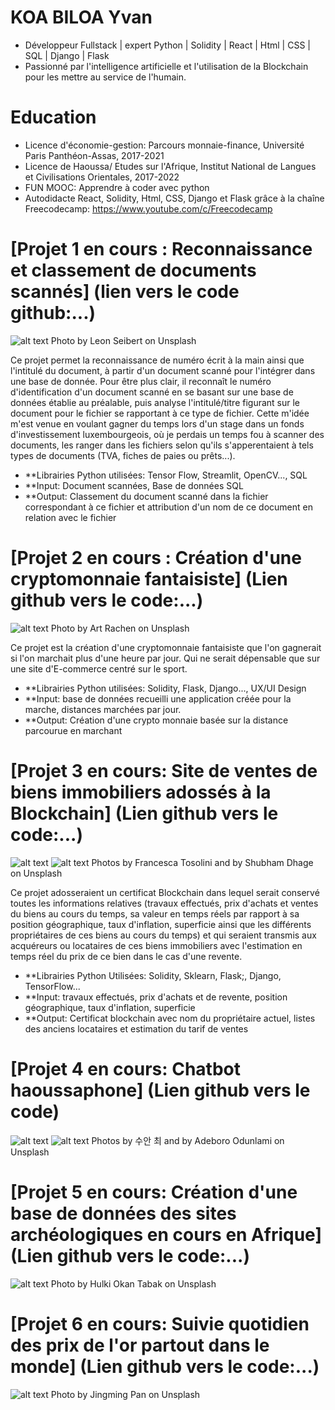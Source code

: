 # KOA BILOA Yvan 
* Développeur Fullstack | expert Python | Solidity | React | Html | CSS | SQL | Django | Flask
* Passionné par l'intelligence artificielle et l'utilisation de la Blockchain pour les mettre au service de l'humain. 

# Education
* Licence d'économie-gestion: Parcours monnaie-finance, Université Paris Panthéon-Assas, 2017-2021
* Licence de Haoussa/ Etudes sur l'Afrique, Institut National de Langues et Civilisations Orientales, 2017-2022
* FUN MOOC: Apprendre à coder avec python
* Autodidacte React, Solidity, Html, CSS, Django et Flask grâce à la chaîne Freecodecamp: https://www.youtube.com/c/Freecodecamp

# [Projet 1 en cours : Reconnaissance et classement de documents scannés] (lien vers le code github:...)
![alt text](leon-seibert-9i5eqBarv-k-unsplash.jpg)
Photo by Leon Seibert on Unsplash

Ce projet permet la reconnaissance de numéro écrit à la main ainsi que l'intitulé du document, à partir d'un document scanné pour l'intégrer dans une base de donnée. Pour être plus clair, il reconnaît le numéro d'identification d'un document scanné en se basant sur une base de données établie au préalable, puis analyse l'intitulé/titre figurant sur le document pour le fichier se rapportant à ce type de fichier. Cette m'idée m'est venue en voulant gagner du temps lors d'un stage dans un fonds d'investissement luxembourgeois, où je perdais un temps fou à scanner des documents, les ranger dans les fichiers selon qu'ils s'apperentaient à tels types de documents (TVA, fiches de paies ou prêts...). 
* **Librairies Python utilisées: Tensor Flow, Streamlit, OpenCV..., SQL
* **Input: Document scannées, Base de données SQL
* **Output: Classement du document scanné dans la fichier correspondant à ce fichier et attribution d'un nom de ce document en relation avec le fichier

# [Projet 2 en cours : Création d'une cryptomonnaie fantaisiste] (Lien github vers le code:...)
![alt text](art-rachen-yJpjLD3c9bU-unsplash.jpg)
Photo by Art Rachen on Unsplash  

Ce projet est la création d'une cryptomonnaie fantaisiste que l'on gagnerait si l'on marchait plus d'une heure par jour. Qui ne serait dépensable que sur une site d'E-commerce centré sur le sport. 
* **Librairies Python utilisées: Solidity, Flask, Django..., UX/UI Design 
* **Input: base de données recueilli une application créée pour la marche, distances marchées par jour. 
* **Output: Création d'une crypto monnaie basée sur la distance parcourue en marchant

# [Projet 3 en cours: Site de ventes de biens immobiliers adossés à la Blockchain] (Lien github vers le code:...)
![alt text](francesca-tosolini-tHkJAMcO3QE-unsplash.jpg)
![alt text](shubham-dhage-T9rKvI3N0NM-unsplash.jpg)
Photos by Francesca Tosolini and by Shubham Dhage on Unsplash

Ce projet adosseraient un certificat Blockchain dans lequel serait conservé toutes les informations relatives (travaux effectués, prix d'achats et ventes du biens au cours du temps, sa valeur en temps réels par rapport à sa position géographique, taux d'inflation, superficie ainsi que les différents propriétaires de ces biens au cours du temps) et qui seraient transmis aux acquéreurs ou locataires de ces biens immobiliers avec l'estimation en temps réel du prix de ce bien dans le cas d'une revente. 
* **Librairies Python Utilisées: Solidity, Sklearn, Flask;, Django, TensorFlow...
* **Input: travaux effectués, prix d'achats et de revente, position géographique, taux d'inflation, superficie
* **Output: Certificat blockchain avec nom du propriétaire actuel, listes des anciens locataires et estimation du tarif de ventes

# [Projet 4 en cours: Chatbot haoussaphone] (Lien github vers le code)
![alt text](suanmoo-tXB7yfP9gg0-unsplash.jpg)
![alt text](adeboro-odunlami-ZfanC6Eg9nE-unsplash.jpg)
Photos by 수안 최 and by Adeboro Odunlami on Unsplash

# [Projet 5 en cours: Création d'une base de données des sites archéologiques en cours en Afrique] (Lien github vers le code:...)
![alt text](hulki-okan-tabak-T9HLn-g6Cmo-unsplash.jpg)
Photo by Hulki Okan Tabak on Unsplash

# [Projet 6 en cours: Suivie quotidien des prix de l'or partout dans le monde] (Lien github vers le code:...)
![alt text](jingming-pan-iYsrkq5qq0Q-unsplash.jpg)
Photo by Jingming Pan on Unsplash

